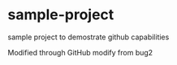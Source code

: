 # sample-project
sample project to demostrate github capabilities

Modified through GitHub
modify from bug2
